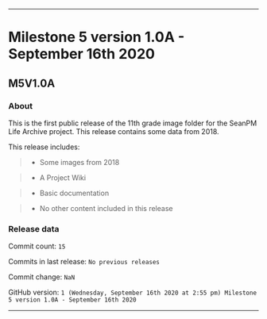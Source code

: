 
***

# Milestone 5 version 1.0A - September 16th 2020

## M5V1.0A

### About

This is the first public release of the 11th grade image folder for the SeanPM Life Archive project. This release contains some data from 2018.

This release includes:

> * Some images from 2018

> * A Project Wiki

> * Basic documentation

> * No other content included in this release

### Release data

Commit count: `15`

Commits in last release: `No previous releases`

Commit change: `NaN`

GitHub version: `1 (Wednesday, September 16th 2020 at 2:55 pm) Milestone 5 version 1.0A - September 16th 2020`

***

